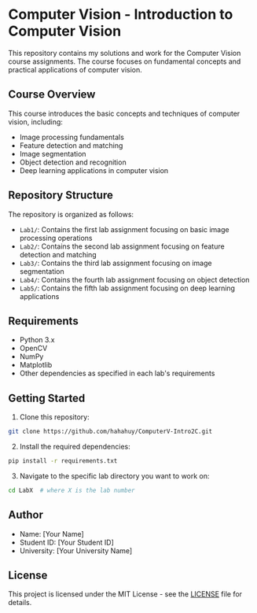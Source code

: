 # Computer Vision - Introduction to Computer Vision

This repository contains my solutions and work for the Computer Vision course assignments. The course focuses on fundamental concepts and practical applications of computer vision.

## Course Overview
This course introduces the basic concepts and techniques of computer vision, including:
- Image processing fundamentals
- Feature detection and matching
- Image segmentation
- Object detection and recognition
- Deep learning applications in computer vision

## Repository Structure
The repository is organized as follows:
- `Lab1/`: Contains the first lab assignment focusing on basic image processing operations
- `Lab2/`: Contains the second lab assignment focusing on feature detection and matching
- `Lab3/`: Contains the third lab assignment focusing on image segmentation
- `Lab4/`: Contains the fourth lab assignment focusing on object detection
- `Lab5/`: Contains the fifth lab assignment focusing on deep learning applications

## Requirements
- Python 3.x
- OpenCV
- NumPy
- Matplotlib
- Other dependencies as specified in each lab's requirements

## Getting Started
1. Clone this repository:
```bash
git clone https://github.com/hahahuy/ComputerV-Intro2C.git
```

2. Install the required dependencies:
```bash
pip install -r requirements.txt
```

3. Navigate to the specific lab directory you want to work on:
```bash
cd LabX  # where X is the lab number
```

## Author
- Name: [Your Name]
- Student ID: [Your Student ID]
- University: [Your University Name]

## License
This project is licensed under the MIT License - see the [LICENSE](LICENSE) file for details. 